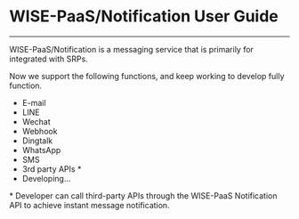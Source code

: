 # WISE-PaaS/Notification User Guide

---

WISE-PaaS/Notification is a messaging service that is primarily for integrated with SRPs.

Now we support the following functions, and keep working to develop fully function.

* E-mail
* LINE
* Wechat
* Webhook
* Dingtalk
* WhatsApp
* SMS
* 3rd party APIs \*
* Developing...

\* Developer can call third-party APIs through the WISE-PaaS Notification API to achieve instant message notification.

